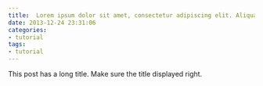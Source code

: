 ```yaml
---
title:  Lorem ipsum dolor sit amet, consectetur adipiscing elit. Aliquam justo turpis, tincidunt ac convallis id.
date: 2013-12-24 23:31:06
categories:
- tutorial
tags:
- tutorial
---
```


This post has a long title. Make sure the title displayed right.
